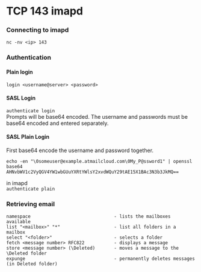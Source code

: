 # TCP 143 imapd  

### Connecting to imapd  
`nc -nv <ip> 143`  

### Authentication

#### Plain login 
`login <username@server> <password>`  

#### SASL Login
`authenticate login`  
Prompts will be base64 encoded.  The username and passwords must be base64 encoded and entered separately.  

#### SASL Plain Login  

First base64 encode the username and password together.
```
echo -en "\0someuser@example.atmailcloud.com\0My_P@ssword1" | openssl base64
AHNvbWV1c2VyQGV4YW1wbGUuYXRtYWlsY2xvdWQuY29tAE15X1BAc3N3b3JkMQ==
```
in imapd  
`authenticate plain` 

### Retrieving email  
```
namespace                               - lists the mailboxes available
list "<mailbox>" "*"                    - list all folders in a mailbox
select "<folder>"                       - selects a folder  
fetch <message number> RFC822           - displays a message  
store <message number> (\Deleted)       - moves a message to the \Deleted folder
expunge                                 - permanently deletes messages (in Deleted folder)
```

